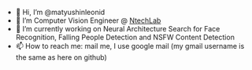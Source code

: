 - 👋 Hi, I’m @matyushinleonid
- 👀 I’m Computer Vision Engineer @ [NtechLab](https://ntechlab.com/)
- 🌱 I’m currently working on Neural Architecture Search for Face Recognition, Falling People Detection and NSFW Content Detection
- 📫 How to reach me: mail me, I use google mail (my gmail username is the same as here on github)

<!---
matyushinleonid/matyushinleonid is a ✨ special ✨ repository because its `README.md` (this file) appears on your GitHub profile.
You can click the Preview link to take a look at your changes.
--->
